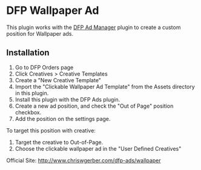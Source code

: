 # DFP Wallpaper Ad

This plugin works with the [DFP Ad Manager][DFP-Ads] plugin to create a custom position for Wallpaper ads.

## Installation

1. Go to DFP Orders page
2. Click Creatives > Creative Templates
3. Create a "New Creative Template"
4. Import the "Clickable Wallpaper Ad Template" from the Assets directory in this plugin.
5. Install this plugin with the DFP Ads plugin.
6. Create a new ad position, and check the "Out of Page" position checkbox.
7. Add the position on the settings page.

To target this position with creative:

1. Target the creative to Out-of-Page.
2. Choose the clickable wallpaper ad in the "User Defined Creatives"

Official Site: http://www.chriswgerber.com/dfp-ads/wallpaper

[DFP-Ads]: http://github.com/ThatGerber/dfp-ads "DFP Ads Plugin"